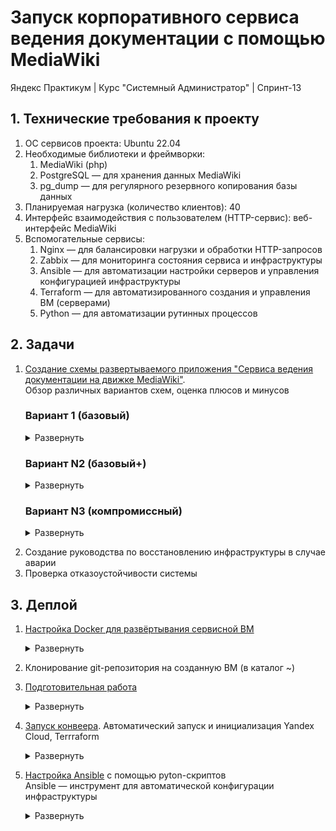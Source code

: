 # Запуск корпоративного сервиса ведения документации с помощью MediaWiki
Яндекс Практикум | Курс "Системный Администратор" | Спринт-13  

## 1. Технические требования к проекту

1. ОС сервисов проекта: Ubuntu 22.04
2. Необходимые библиотеки и фреймворки:
    1. MediaWiki (php)
    2. PostgreSQL — для хранения данных MediaWiki
    3. pg_dump — для регулярного резервного копирования базы данных
3. Планируемая нагрузка (количество клиентов): 40
4. Интерфейс взаимодействия с пользователем (HTTP-сервис): веб-интерфейс MediaWiki
5. Вспомогательные сервисы:
    1. Nginx — для балансировки нагрузки и обработки HTTP-запросов
    2. Zabbix — для мониторинга состояния сервиса и инфраструктуры
    3. Ansible — для автоматизации настройки серверов и управления конфигурацией инфраструктуры
    4. Terraform — для автоматизированного создания и управления ВМ (серверами)
    5. Python — для автоматизации рутинных процессов

## 2. Задачи

1. [Создание схемы развертываемого приложения "Cервиса ведения документации на движке MediaWiki"](Solution/2.1.%20App%20deployment%20schema.md "App deployment schema").  
Обзор различных вариантов схем, оценка плюсов и минусов

	<!-- START APP DEPLOYMENT SCHEMA -->
	<!-- # Cхема развертываемого приложения "Cервиса ведения документации на движке MediaWiki"
	Обзор различных вариантов схем, оценка плюсов и минусов -->
	
	### Вариант 1 (базовый)
	
	<details>
	<summary>Развернуть</summary>   
	
	#### Компоненты:
	1. VM-1 - Сервисная VM. Точка входа администратора, деплой, управление, проксирование запросов и мониторинг состояния приложения, запуск Python-скриптов.
	    - Стек технологий: Ubuntu 22.04, proxy-Nginx, Zabbix-Server, Teraform, Ansible, Python-скрипты
	    - [**Zabbix-server**](https://www.zabbix.com/documentation/current/en// "Zabbix-server используется для настройки мониторинга состояния работы приложения"). Мониторинг состояния приложения.
	    - [**Teraform**](https://developer.hashicorp.com/terraform/docs "Teraform используется для автоматизированного развертывания виртуальных машин и пр. элементов сетевой инфраструктуры"). Автоматический деплой ВМ
	    - [**Ansible**](https://docs.ansible.com/ "Ansible используется для автоматической настройки виртуальных машин и пр. элементов сетевой инфраструктуры"). Автоматическая конфигурация ВМ.
	    - proxy-[**Nginx**](https://nginx.org/en/). HTTP-запросы пользователей перенаправляются на один из серверов MediaWiki (VM-2,3,4)
	        - Вид proxy: обратный — HTTP-запросы пользователей перенаправляются на один из серверов MediaWiki (VM-2,3,4)
	        - Метод балансировки: <a href="#" title="Каждый сервер в равной степени поочередно обрабатывает запрос)">Round Robin</a> без веса. 
	2. VM-2, 3, 4 - серверы MediaWiki
	    - Стек технологий: Ubuntu 22.04, [MediaWiki](https://www.mediawiki.org/wiki/Documentation "движок для создания wiki-проектов (типа Википедии)")
	3. VM-5 - Primary PostgreSQL
	    - Стек технологий: Ubuntu 22.04, [PostgreSQL](https://www.postgresql.org/), Streaming Replication
	    - Обработка read/write запросов от серверов MediaWiki (VM-2, VM-3, VM-4)
	    - Асинхронный Streaming Replication на Standby PostgreSQL (VM-6)
	4. VM-6 - Standby PostgreSQL
	    - Стек технологий: Ubuntu 22.04, [PostgreSQL](https://www.postgresql.org/), Streaming Replication
	    - Получение и поддержание реплики данных от Primary PostgreSQL (VM-5)
	    - Регулярное создание дампов базы данных (pg_dump) на внешний жесткий диск (HDD-1)
	5. HDD-1 - PostgreSQL_dump
	    - Хранение pg_dump, создаваемых на Standby PostgreSQL (VM-6)
	
	#### Плюсы/минусы:
	- Плюсы:
	    - Постоянный мониторинг состояния компонентов приложения
	        - Zabbix-сервер проверяет состояние компонентов приложения и отправляет уведомления системному администратору
	    - Отказоустойчивость серверов MediaWiki (VM-2, 3, 4)
	        - В случае аварии на одном из серверов MediaWiki, обратный proxy-Nginx (VM-1) перенаправит запрос на доступный сервер. 
	    - Отказоустойчивость БД
	        - В случае аварии на Primary PostgreSQL (VM-5), системный администратор получает уведомление от Zabbix-server'а и переведет Standby PostgreSQL (VM-6) в режим работы Primary
	    - Сохранность данных в БД
	        - Полная актуальная копия Primary PostgreSQL (VM-5) с небольшой задержкой хранится на Standby PostgreSQL (VM-6) (задержка обусловлена асинхронным асинхронным Streaming Replication)
	        - Регулярные резервные копии Standby PostgreSQL (VM-6), хранящиеся на внешнем жестком диске (HDD-1)
	    - Сохранность структуры БД
	        - Внешний жесткий диск (HDD-1) хранит несколько резервных копий Standby PostgreSQL (VM-6), что позволяет восстановить БД до определенной точки во времени в случае повреждения структуры на Primary PostgreSQL (VM-5) и Standby PostgreSQL (VM-6).
	
	- Минусы:
	    - Авария на VM-1 - потенциальная точка отказа приложения (бутылочное горлышко)
	        - Остановка proxy-Nginx приведет к недоступности для пользователей серверов MediaWiki (VM-2, 3, 4)
	        - Остановка Zabbix-server'а остановит информирование системного администратора о состоянии работы приложения и лишит аналитики для оперативного ремонта
	        - Возможное решение:
	            - Дублирование функций VM-1
	                - Создание дополнительной VM с аналогичным стеком и настройками
	                - Настройка [**Keepalived**](https://keepalived.readthedocs.io/en/latest/ "Keepalived отслеживает состояние таргетных ВМ, и в случае необходимости, перенаправляет трафик на резерный cервер") на VM-1 и дублирующей VM для автоматического перенаправления трафика в случае аварии
	    - Вероятность потери небольшой части последних записанных данных
	        - Асинхронная репликация между Primary PostgreSQL (VM-5) и Standby PostgreSQL (VM-6) может причиной потери части данных в случае аварии на Primary PostgreSQL (VM-5)
	        - Возможное решение:
	            - Использование синхронной репликации данных между Primary PostgreSQL (VM-5) и Standby PostgreSQL (VM-6)  
	                - Данное решение способно замедлить общую скорость работы приложения.  
	                Стоит прибегать только в случае если критична потеря даже небольшого фрагмента последних записанных данных
	    - Отсутствие автоматизированного алгоритма переключения ролей БД в случае аварии
	        - Ручная процедура переключения Standby PostgreSQL (VM-6) в режим Primary, в случае аварии на Primary PostgreSQL (VM-5)
	        - Ручная перенастройка серверов MediaWiki (VM-2, 3, 4) на работу с новой Primary БД
	        - Возможное решение:
	            - Настройка автоматического переключения режимов работы БД, настройка proxy для запросов серверов MediaWiki (VM-2, 3, 4) к БД
	                - Настройка [**Patroni**](https://patroni.readthedocs.io/en/latest/README.html "Patroni осуществляет auto-failover Standby_db в режим Primary, в случае аварии") на Primary (VM-5) и Standby PostgreSQL (VM-6) для автоматического переключения режимов работы БД (Patroni auto-failover)
	                - Настройка [**ZooKeeper**](https://zookeeper.apache.org/doc/r3.9.2/index.html "ZooKeeper отслеживает текущее состояние БД и координирует Patroni") на VM-1 для активации Patroni auto-failover
	                - Настройка [**HAProxy**](https://www.haproxy.org/ "Haproxy балансирует нагрузку между БД и автоматически перенаправляет трафик") на VM-1 для проксирования от серверов MediaWiki (VM-2, VM-3, VM-4) к БД
	    - Повышенная нагрузка на Primary PostgreSQL (VM-5)
	        - Все запросы от серверов MediaWiki (VM-2, 3, 4) обрабатывает Primary PostgreSQL (VM-5), что может стать причиной медленной работы сервиса
	        - Возможное решение:
	            - Настройка [**HAProxy**](https://www.haproxy.org/ "Haproxy балансирует нагрузку между БД и автоматически перенаправляет трафик") на VM-1 для проксирования от серверов MediaWiki (VM-2, VM-3, VM-4) к БД
	            - Настройка Standby PostgreSQL (VM-6) в режим работы "read" для помощи Primary PostgreSQL (VM-5) в обработке части запросов
	            - Добавление отдельного медиасервера для обработки медиафайлов
	
	![Схема развертываемого приложения](/Solution/Mediafiles/2.1.%20App_deployment_schema_files/1.2.%20MediaWiki_app_schema.svg)   
	
	[Ссылка на .drawio-файл](/Solution/Mediafiles/2.1.%20App_deployment_schema_files/1.1.%20MediaWiki_app_schema.drawio)   
	
	</details> 
	
	### Вариант N2 (базовый+)
	
	<details>
	<summary>Развернуть</summary>
	
	#### Компоненты:
	1. VM-1, VM-2 - Сервисные VM. Точка входа администратора, деплой, управление, проксирование запросов и мониторинг состояния приложения, запуск Python-скриптов.
	    - Стек технологий: Ubuntu 22.04, proxy-Nginx, Zabbix-Server, Teraform, Ansible, Keepalived, ZooKeeper, HAProxy, Python-скрипты
	    - [**Zabbix-server**](https://www.zabbix.com/documentation/current/en// "Zabbix-server используется для настройки мониторинга состояния работы приложения"). Мониторинг состояния приложения.
	    - [**Teraform**](https://developer.hashicorp.com/terraform/docs "Teraform используется для автоматизированного развертывания виртуальных машин и пр. элементов сетевой инфраструктуры"). Автоматический деплой ВМ
	    - [**Ansible**](https://docs.ansible.com/ "Ansible используется для автоматической настройки виртуальных машин и пр. элементов сетевой инфраструктуры"). Автоматическая конфигурация ВМ.
	    - proxy-[**Nginx**](https://nginx.org/en/). HTTP-запросы пользователей перенаправляются на один из серверов MediaWiki (VM-2,3,4)
	        - Вид proxy: обратный — HTTP-запросы пользователей перенаправляются на один из серверов MediaWiki (VM-2,3,4)
	        - Метод балансировки: <a href="#" title="Каждый сервер в равной степени поочередно обрабатывает запрос)">Round Robin</a> без веса. 
	    - [**Keepalived**](https://keepalived.readthedocs.io/en/latest/ "Keepalived отслеживает состояние таргетных ВМ, и в случае необходимости, перенаправляет трафик на резерный cервер"). Мониторинг состояния VM. И перенаправление трафика на резерную VM, в случае аварии. Используется для дублирования функций Nginx
	    - [**ZooKeeper**](https://zookeeper.apache.org/doc/r3.9.2/index.html "ZooKeeper отслеживает текущее состояние БД и координирует Patroni"). Управление Patroni auto-failover, установленного на Primary PostgreSQL (VM-6) и Standby PostgreSQL (VM-7)
	    - [**HAProxy**](https://www.haproxy.org/ "Haproxy балансирует нагрузку между БД и автоматически перенаправляет трафик"). Проксирование запросов от серверов MediaWiki (VM-3, VM-4, VM-5) к одной из БД
	        - Метод балансировки: без веса
	            - Primary PostgreSQL (VM-6) - read/write
	            - Standby PostgreSQL (VM-7) - read
	2. VM-3, 4, 5 - серверы MediaWiki
	    - Стек технологий: Ubuntu 22.04, [MediaWiki](https://www.mediawiki.org/wiki/Documentation "движок для создания wiki-проектов (типа Википедии)")
	3. VM-6 - Primary PostgreSQL
	    - Стек технологий: Ubuntu 22.04, [PostgreSQL](https://www.postgresql.org/), Streaming Replication, Patroni
	    - Обработка read/write запросов от серверов MediaWiki (VM-3, VM-4, VM-5)
	    - Асинхронный Streaming Replication на Standby PostgreSQL (VM-6)
	    - [**Patroni**](https://patroni.readthedocs.io/en/latest/README.html "Patroni осуществляет auto-failover Standby_db в режим Primary, в случае аварии"). Автоматическая смена ролей Primary/StanBy, в случае аварии (Patroni auto-failover)
	4. VM-7 - Standby PostgreSQL
	    - Стек технологий: Ubuntu 22.04, [PostgreSQL](https://www.postgresql.org/), Streaming Replication, Patroni
	    - Обработка read запросов от серверов MediaWiki (VM-3, VM-4, VM-5)
	    - Получение и поддержание реплики данных от Primary PostgreSQL (VM-6)
	    - Регулярное создание дампов базы данных (pg_dump) на внешний жесткий диск (HDD-1)
	    - [**Patroni**](https://patroni.readthedocs.io/en/latest/README.html "Patroni осуществляет auto-failover Standby_db в режим Primary, в случае аварии"). Автоматическая смена ролей Primary/StanBy, в случае аварии (Patroni auto-failover)
	5. HDD-1 - PostgreSQL_dump
	    - Хранение pg_dump, создаваемых на Standby PostgreSQL (VM-7)
	
	#### Плюсы/минусы:
	
	- Плюсы:
	    - Zabbix-сервер проверяет состояние компонентов приложения и отправляет уведомления системному администратору 
	    - Отказоустойчивость серверов MediaWiki (VM-3, 4, 5)
	        - В случае аварии на одном из серверов MediaWiki, обратный proxy-Nginx (VM-1, 2) перенаправит запрос на доступный сервер. 
	    - Отказоустойчивость БД
	        - В случае аварии на Primary PostgreSQL (VM-5), произойдет автоматическое переключение режима Standby PostgreSQL (VM-6) на Primary
	    - Сохранность данных в БД
	        - Полная актуальная копия Primary PostgreSQL (VM-6) с небольшой задержкой хранится на Standby PostgreSQL (VM-7) (задержка обусловлена асинхронным асинхронным Streaming Replication)
	        - Регулярные резервные копии Standby PostgreSQL (VM-7), хранящиеся на внешнем жестком диске (HDD-1)
	    - Сохранность структуры БД
	        - Внешний жесткий диск (HDD-1) хранит несколько резервных копий Standby PostgreSQL (VM-7), что позволяет восстановить БД до определенной точки во времени в случае повреждения структуры на Primary PostgreSQL (VM-6) и Standby PostgreSQL (VM-7)
	
	- Минусы:
	    - Большой объём задействованных ресурсов
	        - Предложенный вариант содержит большое колчество VM, что увеличивает расходы на поддержание инфраструктуры
	    - Простой резерной ВМ при штатном режиме работы приложения
	        - VM-2 дублирует функции VM-1 и не принимает участие в работе приложения до момента возникновения аварии
	        - Возможное решение:
	            - Настройка Nginx для балансировки запросов между VM-1 и VM-2, для равномерного распределения нагрузки
	    - Вероятность потери небольшой части последних записанных данных
	        - Асинхронная репликация между Primary PostgreSQL (VM-5) и Standby PostgreSQL (VM-6) может причиной потери части данных в случае аварии на Primary PostgreSQL (VM-5)
	        - Возможное решение:
	            - Использование синхронной репликации данных между Primary PostgreSQL (VM-5) и Standby PostgreSQL (VM-6)  
	                - Данное решение способно замедлить общую скорость работы приложения.  
	                Стоит прибегать только в случае если критична потеря даже небольшого фрагмента последних записанных данных
	    - Отсутствие специализированного механизма работы с медиафайлами
	        - Крупные медиафайлы могут замедлить работу приложения
	        - Возможное решение:
	            - Добавление отдельного медиасервера для обработки медиафайлов
	
	![Схема развертываемого приложения](/Solution/Mediafiles/2.1.%20App_deployment_schema_files/2.2.%20MediaWiki_app_schema.svg)   
	
	[Ссылка на .drawio-файл](/Solution/Mediafiles/2.1.%20App_deployment_schema_files/2.1.%20MediaWiki_app_schema.drawio)   
	
	</details> 
	
	
	### Вариант N3 (компромиссный)
	
	<details>
	<summary>Развернуть</summary>
	
	##### Компоненты:
	1. VM-1 - Сервисная VM. Точка входа администратора, деплой, управление,запуск Python-скриптов.
	    - Стек технологий: Alpine Linux, Docker, GitHub, Teraform, Ansible, Python-скрипты
	    - [**Alpine Linux**](https://www.alpinelinux.org/ "Официальный сайт Alpine Linux"). Легковесный дистрибутив Linux для быстрого развёртывания готовой сервисной VM
	    - [**Docker**](https://www.docker.com/). Сборка образа из заранее подготовленного Dokcker file и дальнейший запуск VM в контейнере.
	    - [**GitHub**](https://github.com/). Система контроля версий. Репозиторий для хранения конфигураций
	    - [**Teraform**](https://developer.hashicorp.com/terraform/docs "Teraform используется для автоматизированного развертывания виртуальных машин и пр. элементов сетевой инфраструктуры"). Автоматический деплой ВМ
	    - [**Ansible**](https://docs.ansible.com/ "Ansible используется для автоматической настройки виртуальных машин и пр. элементов сетевой инфраструктуры"). Автоматическая конфигурация ВМ.
	    - [Python-скрипты](https://www.python.org/ "Python-скрипты используются для автоматизации рутинных процессов и ускорения запуска инфраструктуры"). Для ускорения запуска и ремонта инфраструктуры, за счёт автоматизации рутинных процессов.
	
	
	2. VM-2, VM-3 - Проксирование запросов и мониторинг состояния приложения.
	    - Стек технологий: Ubuntu 22.04, proxy-Nginx, Zabbix-Server, Keepalived, ZooKeeper, HAProxy
	    - [**Zabbix-server**](https://www.zabbix.com/documentation/current/en// "Zabbix-server используется для настройки мониторинга состояния работы приложения"). Мониторинг состояния приложения.
	    - proxy-[**Nginx**](https://nginx.org/en/). HTTP-запросы пользователей сначала проксируются между VM-2 и VM-3 (т.е. nginx может оставить запрос на текущей VM или передать дублирующей) и далее перенаправляются на один из серверов MediaWiki (VM-4,5,6)
	        - Балансировка между VM-2 и VM-3
	            - Вид proxy: обратный — HTTP-запросы пользователей остаются либо на текущей VM, либо проксируются на дублирующую
	            - Метод балансировки: <a href="#" title="Каждый сервер в равной степени поочередно обрабатывает запрос)">Round Robin</a> без веса. 
	        - Балансировка между (VM-2 или VM-3) и серверами MediaWiki
	            - Вид proxy: обратный — HTTP-запросы пользователей перенаправляются на один из серверов MediaWiki (VM-4,5,6)
	            - Метод балансировки: <a href="#" title="Каждый сервер в равной степени поочередно обрабатывает запрос)">Round Robin</a> с весом: 70% (VM-4), 15% (VM-5), 15% (VM-6)
	    - [**Keepalived**](https://keepalived.readthedocs.io/en/latest/ "Keepalived отслеживает состояние таргетных ВМ, и в случае необходимости, перенаправляет трафик на резерный cервер"). Мониторинг состояния VM. И перенаправление трафика на резерную VM, в случае аварии. Используется для дублирования функций Nginx
	    - [**ZooKeeper**](https://zookeeper.apache.org/doc/r3.9.2/index.html "ZooKeeper отслеживает текущее состояние БД и координирует Patroni"). Управление Patroni auto-failover, установленного на Primary PostgreSQL (VM-5) и Standby PostgreSQL (VM-6)
	    - [**HAProxy**](https://www.haproxy.org/ "Haproxy балансирует нагрузку между БД и автоматически перенаправляет трафик"). Проксирование запросов от серверов MediaWiki (VM-4,5,6) к одной из БД
	        - Метод балансировки: без веса
	            - Primary PostgreSQL (VM-5) - read/write
	            - Standby PostgreSQL (VM-6) - read
	
	
	3. VM-4 - сервер MediaWiki
	    - Стек технологий: Ubuntu 22.04, [MediaWiki](https://www.mediawiki.org/wiki/Documentation "движок для создания wiki-проектов (типа Википедии)")
	
	4. VM-5 - сервер MediaWiki, Primary PostgreSQL
	    - Стек технологий: Ubuntu 22.04, [MediaWiki](https://www.mediawiki.org/wiki/Documentation "движок для создания wiki-проектов (типа Википедии)"), [PostgreSQL](https://www.postgresql.org/), Streaming Replication, [Patroni](https://patroni.readthedocs.io/en/latest/README.html "Patroni осуществляет auto-failover Standby_db в режим Primary, в случае аварии")
	    - Обработка read/write запросов от серверов MediaWiki (VM-4,5,6)
	    - Асинхронный Streaming Replication на Standby PostgreSQL (VM-6)
	    - [**Patroni**](https://patroni.readthedocs.io/en/latest/README.html "Patroni осуществляет auto-failover Standby_db в режим Primary, в случае аварии"). Автоматическая смена ролей Primary/StanBy, в случае аварии (Patroni auto-failover)
	
	5. VM-6 - сервер MediaWiki, Standby PostgreSQL
	    - Стек технологий: Ubuntu 22.04, [MediaWiki](https://www.mediawiki.org/wiki/Documentation "движок для создания wiki-проектов (типа Википедии)"), [PostgreSQL](https://www.postgresql.org/), Streaming Replication, [Patroni](https://patroni.readthedocs.io/en/latest/README.html "Patroni осуществляет auto-failover Standby_db в режим Primary, в случае аварии")
	    - Обработка read запросов от серверов MediaWiki (VM-4,5,6)
	    - Получение и поддержание реплики данных от Primary PostgreSQL (VM-5)
	    - Регулярное создание дампов базы данных (pg_dump) на внешний жесткий диск (HDD-1)
	    - [**Patroni**](https://patroni.readthedocs.io/en/latest/README.html "Patroni осуществляет auto-failover Standby_db в режим Primary, в случае аварии"). Автоматическая смена ролей Primary/StanBy, в случае аварии (Patroni auto-failover)
	6. HDD-1 - PostgreSQL_dump
	    - Хранение pg_dump, создаваемых на Standby PostgreSQL (VM-6)
	
	
	#### Плюсы/минусы:
	
	- Плюсы:
	    - Меньшее количество VM (по сравнению с другими вариантами) снижает расходы на поддержание инфраструктуры
	    - Zabbix-сервер проверяет состояние компонентов приложения и отправляет уведомления системному администратору 
	    - Отказоустойчивость серверов MediaWiki (VM-3, 4, 5)
	        - В случае аварии на одном из серверов MediaWiki, обратный proxy-Nginx (VM-1, 2) перенаправит запрос на доступный сервер. 
	    - Отказоустойчивость БД
	        - В случае аварии на Primary PostgreSQL (VM-4), произойдет автоматическое переключение режима Standby PostgreSQL (VM-5) на Primary
	    - Сохранность данных в БД
	        - Полная актуальная копия Primary PostgreSQL (VM-4) с небольшой задержкой хранится на Standby PostgreSQL (VM-5) (задержка обусловлена асинхронным асинхронным Streaming Replication)
	        - Регулярные резервные копии Standby PostgreSQL (VM-5), хранящиеся на внешнем жестком диске (HDD-1)
	    - Сохранность структуры БД
	        - Внешний жесткий диск (HDD-1) хранит несколько резервных копий Standby PostgreSQL (VM-5), что позволяет восстановить БД до определенной точки во времени в случае повреждения структуры на Primary PostgreSQL (VM-4) и Standby PostgreSQL (VM-5)
	
	- Минусы:
	    - Сложная схема приложения
	        - Предложенный содержит в себе сложную для настройки схему взаимодействия между VM
	    - Вероятность потери небольшой части последних записанных данных
	        - Асинхронная репликация между Primary PostgreSQL (VM-5) и Standby PostgreSQL (VM-6) может причиной потери части данных в случае аварии на Primary PostgreSQL (VM-5)
	        - Возможное решение:
	            - Использование синхронной репликации данных между Primary PostgreSQL (VM-5) и Standby PostgreSQL (VM-6)  
	                - Данное решение способно замедлить общую скорость работы приложения.  
	                Стоит прибегать только в случае если критична потеря даже небольшого фрагмента последних записанных данных
	    - Вероятность медленной работы приложения из-за
	        - Предложенный вариант подразумевает, что VM будут выполнять несколько задач, что может негативно сказаться на отказоусточивости и скорости работы приложения
	        - Возможное решение:
	            - Распределение функционала на разные VM
	    - Отсутствие специализированного механизма работы с медиафайлами
	        - Крупные медиафайлы могут замедлить работу приложения
	        - Возможное решение:
	            - Добавление отдельного медиасервера для обработки медиафайлов
	
	
	![Схема развертываемого приложения](/Solution/Mediafiles/2.1.%20App_deployment_schema_files/3.2.%20MediaWiki_app_schema.svg)   
	
	[Ссылка на .drawio-файл](/Solution/Mediafiles/2.1.%20App_deployment_schema_files/3.1.%20MediaWiki_app_schema.drawio)   
	
	</details>  
<!-- END APP DEPLOYMENT SCHEMA -->

2. Создание руководства по восстановлению инфраструктуры в случае аварии
3. Проверка отказоустойчивости системы

## 3. Деплой

1. [Настройка Docker для развёртывания сервисной ВМ](/Solution/3.1.%20service_vm_docker_setup.md "Docker setup for deploying a service VM")
    
    <!-- START SERVICE VM DOCKER SETUP -->
	<!-- # Настройка [Docker](https://www.docker.com/ "Официальный сайт Docker") для развёртывания сервисной ВМ -->
	
	<details>
	<summary>Развернуть</summary>   
	
	1. Скачать и установить [Docker-desktop](https://www.docker.com/products/docker-desktop/ "Скачать Docker-desktop")
	2. Установить расширение [vscode Docker](https://marketplace.visualstudio.com/items?itemName=ms-azuretools.vscode-docker)
	3. Cкачать Dockerfile из репозитория GitHub
	4. Создание образа ОС Alpine Linux с необходимыми пакетами и зависимостями из инструкций [Dockerfile](/Dockerfile "Ссылка на Dockerfile")
	    1. **docker build -t mediawiki_service_alpine .**
	        - docker build - создает Docker-образ
	        - -t mediawiki_service_alpine - произвольное имя образа
	        - . - контекст сборки (где искать Dockerfile). В данном случае — в текущей директории
	5. Запуск контейнера на основе созданного образа "mediawiki_service_ubuntu_22.04"
	    1. **docker run -it mediawiki_service_alpine bash**
	
	6. Добавить запущенный Docker-контейнер в vscode workspace для удобста работы
	
	    ![Открытие Docker-контейнера в vscode](/Solution/Mediafiles/3.1.%20Service_VM_Docker_setup.gif)
	
	</details>  
<!-- END SERVICE VM DOCKER SETUP -->






2. Клонирование git-репозитория на созданную ВМ (в каталог ~)


3. [Подготовительная работа](/Solution/3.3.%20preparatory_tasks.md)

	<!-- START PREPARATORY TASKS -->
	<!-- Запуск Python-скрипта [**add_env_var.py**](python-scripts/add_env_var.py) для автоматической установки переменных окружения -->
	
	<details>
	<summary>Развернуть</summary>  
	
	1. Создание файла с данными для аутентификации в Yandex Cloud — **yc_meta.json**
	
	       В ~/<имя репозитория>/credentials создать yc_meta.json и наполнить его данными из web-консоли Yandex Cloud
	       
	       Для примера использовать ~/<имя репозитория>/credentials/templates/yc_meta_EXAMPLE.json
	
	2. [Создание файла конфигурации провайдера](https://yandex.cloud/ru/docs/ydb/terraform/install "Провайдер устанавливает соединение с YDB и предоставляет API-методы.") — **.terraformrc**
	
	       В ~/<имя репозитория>/credentials создать .terraformrc и наполнить его данными из документации Yandex Cloud
	
	       Для примера можно использовать ~/<имя репозитория>/credentials/templates/.terraformrc_EXAMPLE
	
	    [Ссылка на документацию](https://yandex.cloud/ru/docs/ydb/terraform/install)
	
	3. Настройка профиля Yandex Cloud CLI  (если не был настроен ранее)
	
	       # Начало настройки профиля
	       yc init
	
	       # Продолжение настройки согласно сообщениям командной строки
	
	       # Проверка настроек профиля Yandex Cloud CLI
	       yc config list
	
	</details>
<!-- END PREPARATORY TASKS --> 	

4. [Запуск конвеера](/Solution/4.3.%20start_pipeline.md). Автоматический запуск и инициализация Yandex Cloud, Terrraform

	<!-- START START PIPELINE -->
	<details>
	<summary>Развернуть</summary>  
	
	1. Запуск Python-скрипта [**add_env_var.py**](python-scripts/add_env_var.py) для автоматической установки переменных окружения
	2. Запуск Python-скрипта [**start_pipeline.py**](python-scripts/start_pipeline.py.py)
	
	
	- Cкрипт содержит в себе вызовы скриптов: 
	  - [yc_service_account_configuration.py](python-scripts/yc_service_account_configuration.py) для автоматической настройки аккаунта Yandex Cloud
	
	  - [terraform_init.py](python-scripts/terraform_init.py) для автоматической установки провайдера для работы с YDB
	
	  - [update_terraform_meta.py](python-scripts/update_terraform_meta.py) для автоматического формирования terraform_meta.txt  
	
	      - Файлы с публичными и приватными SSH-ключами создаются в папке ~/.ssh автоматически при сборке образа и запуске нового контейнера
	
	      - Если необходимо использовать те, же ключи, что и на другой, уже развернутой ВМ, то их нужно оттуда вручную скопировать на новую ВМ и запустить скрипт
	
	      - Файлы main.tf, output.tf, providers.tf, terraform.tfstate уже сконфигурированы. Ничего менять не нужно
	
	      - Основные команды для запуска Terraform  
	      Выполнять из директории с файлами Terraform
	        <details>
	        <summary>Развернуть</summary>  
	      
	            # Проверка синтаксиса всех файлов формата tf 
	            terraform validate
	               
	            # Планирование и проверка того, что будет сделано Terraform  
	            terraform plan
	
	            # Начало работы и деплоя Terraform. 
	            terraform apply -auto-approve
	
	            # Удаление всех созданных ресурсов
	            terraform destroy -auto-approve
	
	            # Остановка созданных ресурсов
	            # Получение списка ВМ
	            yc compute instance list
	            # Остановка нужной ВМ
	            yc compute instance stop --id <instance-id> 
	
	            # Пересоздание ресурса
	            # terraform taint помечает ресурс как "поврежденный"
	            terraform taint 'yandex_compute_instance.group<НОМЕР ГРУППЫ>["vm-<НОМЕР ВМ>"]'
	        </details>
	    
	</details>
	
	
	
	
<!-- END START PIPELINE -->

5. [Настройка Ansible](/Solution/5.%20Ansible%20setup.md) с помощью pyton-скриптов  
Ansible — инструмент для автоматической конфигурации инфраструктуры
    
	<!-- START ANSIBLE SETUP -->
	<!-- # Настройка Ansible для автоматической конфигурации сервиса -->
	
	<details>
	<summary>Развернуть</summary>   
	
	
	1. Запуск Python-скрипта [**update_ansible_inventory.py**](python-scripts/update_ansible_inventory.py) для автоматического и динамического формирования inventory.yaml
	
	- Cкрипт содержит в себе вызовы скриптов: 
	  - [get_terraform_vm_data.py](python-scripts/get_terraform_vm_data.py) 
	  - [update_ansible_meta.py](python-scripts/update_ansible_meta.py)
	       
	        # update_ansible_inventory.py содержит словарь dynamic_groups
	        # Он предназначен для выстраивания структуры групп, подгрупп и входящих в них ВМ.
	        # Он уже настроен. Но, при необходимости, можно менять структуру файла inventory.yaml
	
	        # Просмотреть список созданных через Terraform ВМ      
	        ~/<имя репозитория>/<папка Terraform> terraform output
	
	        напр.:
	        ~/YP-sp13_MediaWiki/Terraform_MediaWiki# terraform output
	
	
	2. dsadsadsadsa
	
	</details>
<!-- END ANSIBLE SETUP -->
